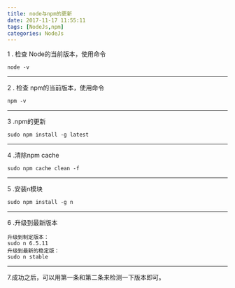 ```yaml
---
title: node与npm的更新
date: 2017-11-17 11:55:11
tags: [NodeJs,npm]
categories: NodeJs
---
```


1 . 检查 Node的当前版本，使用命令

````
node -v
````

----

2 . 检查 npm的当前版本，使用命令

````
npm -v
````
----

3 .npm的更新

````
sudo npm install -g latest
````
----

4 .清除npm cache

````
sudo npm cache clean -f
````
----

5 .安装n模块

````
sudo npm install -g n
````
----

6 .升级到最新版本

````
升级到制定版本：
sudo n 6.5.11
升级到最新的稳定版：
sudo n stable
````
----

7.成功之后，可以用第一条和第二条来检测一下版本即可。
